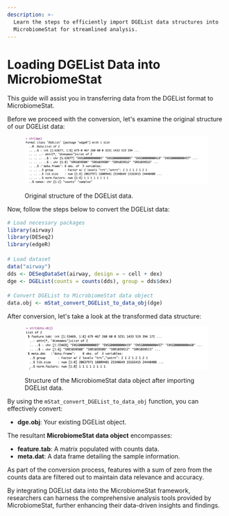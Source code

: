 ```yaml
---
description: >-
  Learn the steps to efficiently import DGEList data structures into
  MicrobiomeStat for streamlined analysis.
---
```


# Loading DGEList Data into MicrobiomeStat

This guide will assist you in transferring data from the DGEList format to MicrobiomeStat.

Before we proceed with the conversion, let's examine the original structure of our DGEList data:

<figure><img src="../../.gitbook/assets/Screenshot 2023-10-10 at 14.45.38.png" alt=""><figcaption><p>Original structure of the DGEList data.</p></figcaption></figure>

Now, follow the steps below to convert the DGEList data:

```r
# Load necessary packages
library(airway)
library(DESeq2)
library(edgeR)

# Load dataset
data("airway")
dds <- DESeqDataSet(airway, design = ~ cell + dex)
dge <- DGEList(counts = counts(dds), group = dds$dex)

# Convert DGEList to MicrobiomeStat data object
data.obj <- mStat_convert_DGEList_to_data_obj(dge)
```

After conversion, let's take a look at the transformed data structure:

<figure><img src="../../.gitbook/assets/Screenshot 2023-10-10 at 14.46.16.png" alt=""><figcaption><p>Structure of the MicrobiomeStat data object after importing DGEList data.</p></figcaption></figure>

By using the `mStat_convert_DGEList_to_data_obj` function, you can effectively convert:

* **dge.obj**: Your existing DGEList object.

The resultant **MicrobiomeStat data object** encompasses:

* **feature.tab**: A matrix populated with counts data.
* **meta.dat**: A data frame detailing the sample information.

As part of the conversion process, features with a sum of zero from the counts data are filtered out to maintain data relevance and accuracy.

By integrating DGEList data into the MicrobiomeStat framework, researchers can harness the comprehensive analysis tools provided by MicrobiomeStat, further enhancing their data-driven insights and findings.
